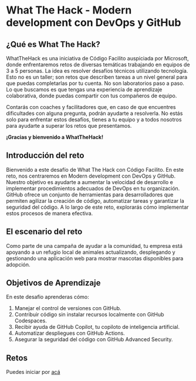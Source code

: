 # What The Hack - Modern development con DevOps y GitHub

## ¿Qué es What The Hack?

WhatTheHack es una iniciativa de Código Facilito auspiciada por Microsoft, donde enfrentaremos retos de diversas temáticas trabajando en equipos de 3 a 5 personas. La idea es resolver desafíos técnicos utilizando tecnología. Esto no es un taller; son retos que describen tareas a un nivel general para que puedas completarlas por tu cuenta. No son laboratorios paso a paso. Lo que buscamos es que tengas una experiencia de aprendizaje colaborativa, donde puedas compartir con tus compañeros de equipo. 

Contarás con coaches y facilitadores que, en caso de que encuentres dificultades con alguna pregunta, podrán ayudarte a resolverla. No estás solo para enfrentar estos desafíos, tienes a tu equipo y a todos nosotros para ayudarte a superar los retos que presentamos. 

**¡Gracias y bienvenido a WhatTheHack!**

## Introducción del reto

Bienvenido a este desafío de What The Hack con Código Facilito. En este reto, nos centraremos en Modern development con DevOps y GitHub. Nuestro objetivo es ayudarte a aumentar la velocidad de desarrollo e implementar procedimientos adecuados de DevOps en tu organización. GitHub ofrece un conjunto de herramientas para desarrolladores que permiten agilizar la creación de código, automatizar tareas y garantizar la seguridad del código. A lo largo de este reto, explorarás cómo implementar estos procesos de manera efectiva.

## El escenario del reto

Como parte de una campaña de ayudar a la comunidad, tu empresa está apoyando a un refugio local de animales actualizando, desplegando y gestionando una aplicación web para mostrar mascotas disponibles para adopción.

## Objetivos de Aprendizaje

En este desafio aprenderas cómo:

1. Manejar el control de versiones con GitHub.
2. Contribuir código sin instalar recursos localmente con GitHub Codespaces.
3. Recibir ayuda de GitHub Copilot, tu copiloto de inteligencia artificial.
4. Automatizar despliegues con GitHub Actions.
5. Asegurar la seguridad del código con GitHub Advanced Security.

## Retos

Puedes iniciar por [acá](/content/what-the-hack/Student/Challenge-00.md)

##
